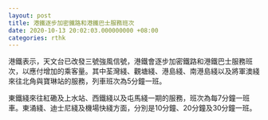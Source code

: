 ```yaml
---
layout: post
title: 港鐵逐步加密鐵路和港鐵巴士服務班次
date: 2020-10-13 20:02:03.000000000 +08:00
categories: rthk
---
```


港鐵表示，天文台已改發三號強風信號，港鐵會逐步加密鐵路和港鐵巴士服務班次，以應付增加的乘客量。其中荃灣綫、觀塘綫、港島綫、南港島綫以及將軍澳綫來往北角與寶琳站的服務，列車班次為5分鐘一班。

東鐵綫來往紅磡及上水站、西鐵綫以及屯馬綫一期的服務，班次為每7分鐘一班車。東涌綫、迪士尼綫及機場快綫方面，分別是10分鐘、20分鐘及30分鐘一班。
